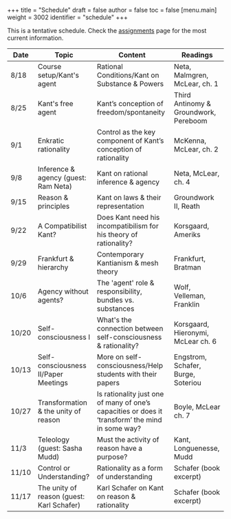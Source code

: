 +++
title = "Schedule"
draft = false
author = false
toc = false
[menu.main]
  weight = 3002
  identifier = "schedule"
+++

This is a tentative schedule. Check the [assignments](https://phil971.colinmclear.net/assignments) page for the most current
information.

| Date  | Topic                                     | Content                                                                                          | Readings                              |
|-------|-------------------------------------------|--------------------------------------------------------------------------------------------------|---------------------------------------|
| 8/18  | Course setup/Kant's agent                 | Rational Conditions/Kant on Substance & Powers                                                   | Neta, Malmgren, McLear, ch. 1         |
| 8/25  | Kant's free agent                         | Kant’s conception of freedom/spontaneity                                                         | Third Antinomy & Groundwork, Pereboom |
| 9/1   | Enkratic rationality                      | Control as the key component of Kant’s conception of rationality                                 | McKenna, McLear, ch. 2                |
| 9/8   | Inference & agency (guest: Ram Neta)      | Kant on rational inference & agency                                                              | Neta, McLear, ch. 4                   |
| 9/15  | Reason & principles                       | Kant on laws & their representation                                                              | Groundwork II, Reath                  |
| 9/22  | A Compatibilist Kant?                     | Does Kant need his incompatibilism for his theory of rationality?                                | Korsgaard, Ameriks                    |
| 9/29  | Frankfurt & hierarchy                     | Contemporary Kantianism & mesh theory                                                            | Frankfurt, Bratman                    |
| 10/6  | Agency without agents?                    | The 'agent' role & responsibility, bundles vs. substances                                        | Wolf, Velleman, Franklin              |
| 10/20 | Self-consciousness I                      | What's the connection between self-consciousness & rationality?                                  | Korsgaard, Hieronymi, McLear ch. 6    |
| 10/13 | Self-consciousness II/Paper Meetings      | More on self-consciousness/Help students with their papers                                       | Engstrom, Schafer, Burge, Soteriou    |
| 10/27 | Transformation & the unity of reason      | Is rationality just one of many of one’s capacities or does it ‘transform’ the mind in some way? | Boyle, McLear ch. 7                   |
| 11/3  | Teleology (guest: Sasha Mudd)             | Must the activity of reason have a purpose?                                                      | Kant, Longuenesse, Mudd               |
| 11/10 | Control or Understanding?                 | Rationality as a form of understanding                                                           | Schafer (book excerpt)                |
| 11/17 | The unity of reason (guest: Karl Schafer) | Karl Schafer on Kant on reason & rationality                                                     | Schafer (book excerpt)                |
